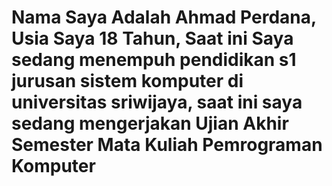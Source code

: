 # Nama Saya Adalah Ahmad Perdana, Usia Saya 18 Tahun, Saat ini Saya sedang menempuh pendidikan s1 jurusan sistem komputer di universitas sriwijaya, saat ini saya sedang mengerjakan Ujian Akhir Semester Mata Kuliah Pemrograman Komputer
